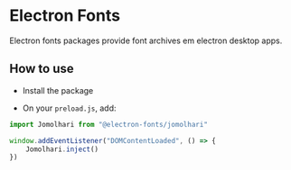 # Electron Fonts

Electron fonts packages provide font archives em electron desktop apps.

## How to use

* Install the package

* On your `preload.js`, add:

```ts
import Jomolhari from "@electron-fonts/jomolhari"

window.addEventListener("DOMContentLoaded", () => {
    Jomolhari.inject()
})
```